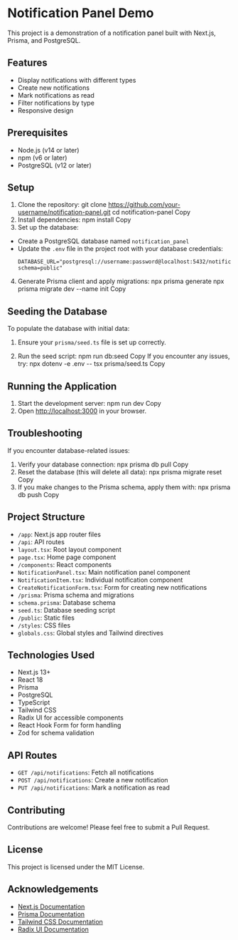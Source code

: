 # Notification Panel Demo

This project is a demonstration of a notification panel built with Next.js, Prisma, and PostgreSQL.

## Features

- Display notifications with different types
- Create new notifications
- Mark notifications as read
- Filter notifications by type
- Responsive design

## Prerequisites

- Node.js (v14 or later)
- npm (v6 or later)
- PostgreSQL (v12 or later)

## Setup

1. Clone the repository:
git clone https://github.com/your-username/notification-panel.git
cd notification-panel
Copy
2. Install dependencies:
npm install
Copy
3. Set up the database:
- Create a PostgreSQL database named `notification_panel`
- Update the `.env` file in the project root with your database credentials:
  ```
  DATABASE_URL="postgresql://username:password@localhost:5432/notification_panel?schema=public"
  ```

4. Generate Prisma client and apply migrations:
npx prisma generate
npx prisma migrate dev --name init
Copy
## Seeding the Database

To populate the database with initial data:

1. Ensure your `prisma/seed.ts` file is set up correctly.

2. Run the seed script:
npm run db:seed
Copy
If you encounter any issues, try:
npx dotenv -e .env -- tsx prisma/seed.ts
Copy
## Running the Application

1. Start the development server:
npm run dev
Copy
2. Open [http://localhost:3000](http://localhost:3000) in your browser.

## Troubleshooting

If you encounter database-related issues:

1. Verify your database connection:
npx prisma db pull
Copy
2. Reset the database (this will delete all data):
npx prisma migrate reset
Copy
3. If you make changes to the Prisma schema, apply them with:
npx prisma db push
Copy
## Project Structure

- `/app`: Next.js app router files
- `/api`: API routes
- `layout.tsx`: Root layout component
- `page.tsx`: Home page component
- `/components`: React components
- `NotificationPanel.tsx`: Main notification panel component
- `NotificationItem.tsx`: Individual notification component
- `CreateNotificationForm.tsx`: Form for creating new notifications
- `/prisma`: Prisma schema and migrations
- `schema.prisma`: Database schema
- `seed.ts`: Database seeding script
- `/public`: Static files
- `/styles`: CSS files
- `globals.css`: Global styles and Tailwind directives

## Technologies Used

- Next.js 13+
- React 18
- Prisma
- PostgreSQL
- TypeScript
- Tailwind CSS
- Radix UI for accessible components
- React Hook Form for form handling
- Zod for schema validation

## API Routes

- `GET /api/notifications`: Fetch all notifications
- `POST /api/notifications`: Create a new notification
- `PUT /api/notifications`: Mark a notification as read

## Contributing

Contributions are welcome! Please feel free to submit a Pull Request.

## License

This project is licensed under the MIT License.

## Acknowledgements

- [Next.js Documentation](https://nextjs.org/docs)
- [Prisma Documentation](https://www.prisma.io/docs/)
- [Tailwind CSS Documentation](https://tailwindcss.com/docs)
- [Radix UI Documentation](https://www.radix-ui.com/docs/primitives)